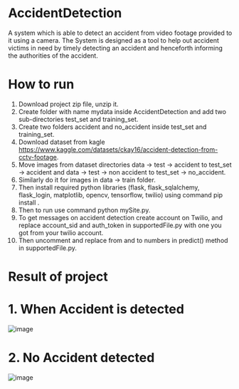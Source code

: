 # AccidentDetection
A system which is able to detect an accident from video footage provided to it using a camera.
The System is designed as a tool to help out accident victims in need by timely detecting an accident and henceforth informing the authorities of the accident.

# How to run
1. Download project zip file, unzip it.
2. Create folder with name mydata inside AccidentDetection and add two sub-directories test_set and training_set.
3. Create two folders accident and no_accident inside test_set and training_set.
4. Download dataset from kagle https://www.kaggle.com/datasets/ckay16/accident-detection-from-cctv-footage.
5. Move images from dataset directories data -> test -> accident to test_set -> accident and data -> test -> non accident to test_set -> no_accident.
6. Similarly do it for images in data -> train folder.
7. Then install required python libraries (flask, flask_sqlalchemy, flask_login, matplotlib, opencv, tensorflow, twilio) using command pip install <package-name>.
8. Then to run use command python mySite.py.
9. To get messages on accident detection create account on Twilio, and replace account_sid and auth_token in supportedFile.py with one you got from your twilio account.
10. Then uncomment and replace from and to numbers in predict() method in supportedFile.py.
   
# Result of project
# 1. When Accident is detected

![image](https://github.com/YashNagare10/AccidentDetection/assets/88041908/aecbe938-29f2-4942-b0ce-705e56668d39)

# 2. No Accident detected

![image](https://github.com/YashNagare10/AccidentDetection/assets/88041908/5b681284-ccc6-477c-9984-9b1a774373fb)
